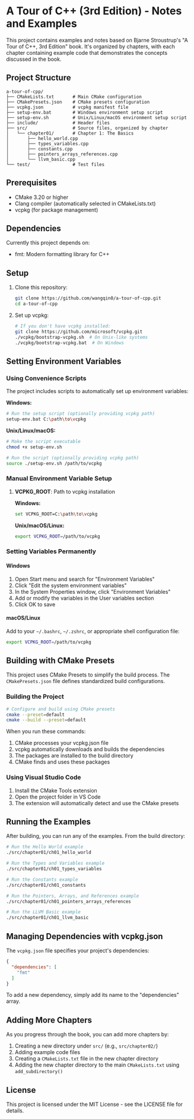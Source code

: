 # A Tour of C++ (3rd Edition) - Notes and Examples

This project contains examples and notes based on Bjarne Stroustrup's "A Tour of C++, 3rd Edition" book. It's organized by chapters, with each chapter containing example code that demonstrates the concepts discussed in the book.

## Project Structure

```
a-tour-of-cpp/
├── CMakeLists.txt       # Main CMake configuration
├── CMakePresets.json    # CMake presets configuration
├── vcpkg.json           # vcpkg manifest file
├── setup-env.bat        # Windows environment setup script
├── setup-env.sh         # Unix/Linux/macOS environment setup script
├── include/             # Header files
├── src/                 # Source files, organized by chapter
│   └── chapter01/       # Chapter 1: The Basics
│       ├── hello_world.cpp
│       ├── types_variables.cpp
│       ├── constants.cpp
│       ├── pointers_arrays_references.cpp
│       └── llvm_basic.cpp
└── test/                # Test files
```

## Prerequisites

- CMake 3.20 or higher
- Clang compiler (automatically selected in CMakeLists.txt)
- vcpkg (for package management)

## Dependencies

Currently this project depends on:
- fmt: Modern formatting library for C++

## Setup

1. Clone this repository:
   ```bash
   git clone https://github.com/wangqin0/a-tour-of-cpp.git
   cd a-tour-of-cpp
   ```

2. Set up vcpkg:
   ```bash
   # If you don't have vcpkg installed:
   git clone https://github.com/microsoft/vcpkg.git
   ./vcpkg/bootstrap-vcpkg.sh  # On Unix-like systems
   ./vcpkg/bootstrap-vcpkg.bat  # On Windows
   ```

## Setting Environment Variables

### Using Convenience Scripts

The project includes scripts to automatically set up environment variables:

**Windows:**
```bash
# Run the setup script (optionally providing vcpkg path)
setup-env.bat C:\path\to\vcpkg
```

**Unix/Linux/macOS:**
```bash
# Make the script executable
chmod +x setup-env.sh

# Run the script (optionally providing vcpkg path)
source ./setup-env.sh /path/to/vcpkg
```

### Manual Environment Variable Setup

1. **VCPKG_ROOT**:
   Path to vcpkg installation

   **Windows:**
   ```bash
   set VCPKG_ROOT=C:\path\to\vcpkg
   ```

   **Unix/macOS/Linux:**
   ```bash
   export VCPKG_ROOT=/path/to/vcpkg
   ```

### Setting Variables Permanently

#### Windows
1. Open Start menu and search for "Environment Variables"
2. Click "Edit the system environment variables"
3. In the System Properties window, click "Environment Variables"
4. Add or modify the variables in the User variables section
5. Click OK to save

#### macOS/Linux
Add to your `~/.bashrc`, `~/.zshrc`, or appropriate shell configuration file:
```bash
export VCPKG_ROOT=/path/to/vcpkg
```

## Building with CMake Presets

This project uses CMake Presets to simplify the build process. The `CMakePresets.json` file defines standardized build configurations.

### Building the Project

```bash
# Configure and build using CMake presets
cmake --preset=default
cmake --build --preset=default
```

When you run these commands:
1. CMake processes your vcpkg.json file
2. vcpkg automatically downloads and builds the dependencies
3. The packages are installed to the build directory
4. CMake finds and uses these packages

### Using Visual Studio Code

1. Install the CMake Tools extension
2. Open the project folder in VS Code
3. The extension will automatically detect and use the CMake presets

## Running the Examples

After building, you can run any of the examples. From the build directory:

```bash
# Run the Hello World example
./src/chapter01/ch01_hello_world

# Run the Types and Variables example
./src/chapter01/ch01_types_variables

# Run the Constants example
./src/chapter01/ch01_constants

# Run the Pointers, Arrays, and References example
./src/chapter01/ch01_pointers_arrays_references

# Run the LLVM Basic example
./src/chapter01/ch01_llvm_basic
```

## Managing Dependencies with vcpkg.json

The `vcpkg.json` file specifies your project's dependencies:

```json
{
  "dependencies": [
    "fmt"
  ]
}
```

To add a new dependency, simply add its name to the "dependencies" array.

## Adding More Chapters

As you progress through the book, you can add more chapters by:

1. Creating a new directory under `src/` (e.g., `src/chapter02/`)
2. Adding example code files
3. Creating a `CMakeLists.txt` file in the new chapter directory
4. Adding the new chapter directory to the main `CMakeLists.txt` using `add_subdirectory()`

## License

This project is licensed under the MIT License - see the LICENSE file for details. 